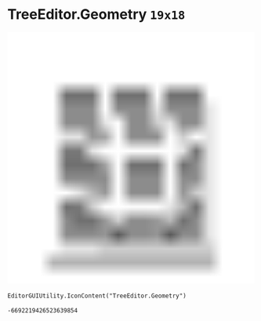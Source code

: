 # TreeEditor.Geometry `19x18`
<img src="/img/TreeEditor.Geometry.png" width=512 height=512>

``` CSharp
EditorGUIUtility.IconContent("TreeEditor.Geometry")
```
```
-6692219426523639854
```
